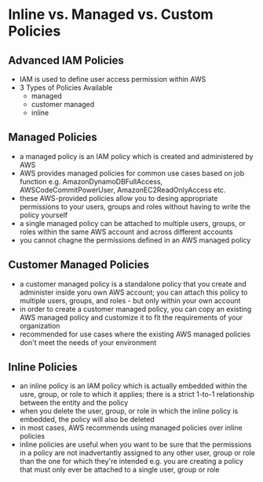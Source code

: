 # Inline vs. Managed vs. Custom Policies

## Advanced IAM Policies
- IAM is used to define user access permission within AWS
- 3 Types of Policies Available
  - managed
  - customer managed
  - inline

## Managed Policies
- a managed policy is an IAM policy which is created and administered by AWS
- AWS provides managed policies for common use cases based on job function e.g. AmazonDynamoDBFullAccess, AWSCodeCommitPowerUser, AmazonEC2ReadOnlyAccess etc.
- these AWS-provided policies allow you to desing appropriate permissions to your users, groups and roles without having to write the policy yourself
- a single managed policy can be attached to multiple users, groups, or roles within the same AWS account and across different accounts
- you cannot chagne the permissions defined in an AWS managed policy

## Customer Managed Policies
- a customer managed policy is a standalone policy that you create and administer inside yoru own AWS account; you can attach this policy to multiple users, groups, and roles - but only within your own account
- in order to create a customer managed policy, you can copy an existing AWS managed policy and customize it to fit the requirements of your organization
- recommended for use cases where the existing AWS managed policies don't meet the needs of your environment

## Inline Policies
- an inline policy is an IAM policy which is actually embedded within the usre, group, or role to which it applies; there is a strict 1-to-1 relationship between the entity and the policy
- when you delete the user, group, or role in which the inline policy is embedded, the policy will also be deleted
- in most cases, AWS recommends using managed policies over inline policies
- inline policies are useful when you want to be sure that the permissions in a policy are not inadvertantly assigned to any other user, group or role than the one for which they're intended e.g. you are creating a policy that must only ever be attached to a single user, group or role